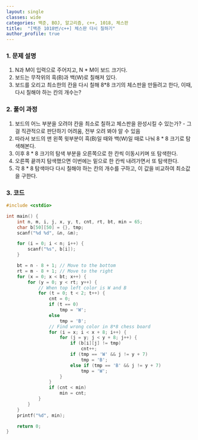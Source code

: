 ```yaml
---
layout: single
classes: wide
categories: 백준, BOJ, 알고리즘, c++, 1018, 체스판 
title:  "[백준 1018번/c++] 체스판 다시 칠하기"
author_profile: true
---
```


### 1. 문제 설명
1. N과 M이 입력으로 주어지고, N * M이 보드 크기다.
2. 보드는 무작위의 흑(B)과 백(W)로 칠해져 있다.
3. 보드를 오리고 최소한의 칸을 다시 칠해 8*8 크기의 체스판을 만들려고 한다, 이때, 다시 칠해야 하는 칸의 개수는?

### 2. 풀이 과정
1. 보드의 어느 부분을 오려야 칸을 최소로 칠하고 체스판을 완성시킬 수 있는가? - 그걸 직관적으로 판단하기 어려움, 전부 오려 봐야 알 수 있음
2. 따라서 보드의 맨 왼쪽 윗부분이 흑(B)일 때와 백(W)일 때로 나눠 8 * 8 크기로 탐색해본다. 
3. 이후 8 * 8 크기의 탐색 부분을 오른쪽으로 한 칸씩 이동시키며 또 탐색한다.
4. 오른쪽 끝까지 탐색했으면 이번에는 밑으로 한 칸씩 내려가면서 또 탐색한다.
5. 각 8 * 8 탐색마다 다시 칠해야 하는 칸의 개수를 구하고, 이 값을 비교하여 최소값을 구한다.

### 3. 코드
```c++
#include <cstdio>

int main() {
    int n, m, i, j, x, y, t, cnt, rt, bt, min = 65;
    char b[50][50] = {}, tmp;
    scanf("%d %d", &n, &m);

    for (i = 0; i < n; i++) {
        scanf("%s", b[i]);
    }

    bt = n - 8 + 1; // Move to the bottom
    rt = m - 8 + 1; // Move to the right
    for (x = 0; x < bt; x++) {
        for (y = 0; y < rt; y++) {
            // When top left color is W and B
            for (t = 0; t < 2; t++) {
                cnt = 0;
                if (t == 0)
                    tmp = 'W';
                else
                    tmp = 'B';
                // Find wrong color in 8*8 chess board
                for (i = x; i < x + 8; i++) {
                    for (j = y; j < y + 8; j++) {
                        if (b[i][j] != tmp)
                            cnt++;
                        if (tmp == 'W' && j != y + 7)
                            tmp = 'B';
                        else if (tmp == 'B' && j != y + 7)
                            tmp = 'W';
                    }
                }
                if (cnt < min)
                    min = cnt;
            }
        }
    }
    printf("%d", min);

    return 0;
}

```
